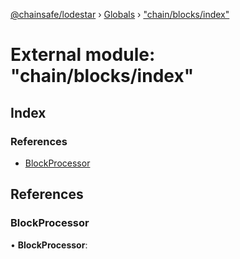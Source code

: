 [@chainsafe/lodestar](../README.md) › [Globals](../globals.md) › ["chain/blocks/index"](_chain_blocks_index_.md)

# External module: "chain/blocks/index"

## Index

### References

* [BlockProcessor](_chain_blocks_index_.md#blockprocessor)

## References

###  BlockProcessor

• **BlockProcessor**:
